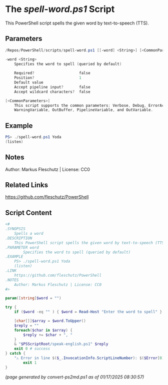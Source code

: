 The *spell-word.ps1* Script
===========================

This PowerShell script spells the given word by text-to-speech (TTS).

Parameters
----------
```powershell
/Repos/PowerShell/scripts/spell-word.ps1 [[-word] <String>] [<CommonParameters>]

-word <String>
    Specifies the word to spell (queried by default)
    
    Required?                    false
    Position?                    1
    Default value                
    Accept pipeline input?       false
    Accept wildcard characters?  false

[<CommonParameters>]
    This script supports the common parameters: Verbose, Debug, ErrorAction, ErrorVariable, WarningAction, 
    WarningVariable, OutBuffer, PipelineVariable, and OutVariable.
```

Example
-------
```powershell
PS> ./spell-word.ps1 Yoda
(listen)

```

Notes
-----
Author: Markus Fleschutz | License: CC0

Related Links
-------------
https://github.com/fleschutz/PowerShell

Script Content
--------------
```powershell
<#
.SYNOPSIS
	Spells a word
.DESCRIPTION
	This PowerShell script spells the given word by text-to-speech (TTS).
.PARAMETER word
        Specifies the word to spell (queried by default)
.EXAMPLE
	PS> ./spell-word.ps1 Yoda
	(listen)
.LINK
	https://github.com/fleschutz/PowerShell
.NOTES
	Author: Markus Fleschutz | License: CC0
#>

param([string]$word = "")

try {
	if ($word -eq "" ) { $word = Read-Host "Enter the word to spell" }

	[char[]]$array = $word.ToUpper()
	$reply = ""
	foreach($char in $array) {
		$reply += $char + ", "
	}
	& "$PSScriptRoot/speak-english.ps1" $reply
	exit 0 # success
} catch {
	"⚠️ Error in line $($_.InvocationInfo.ScriptLineNumber): $($Error[0])"
        exit 1
}
```

*(page generated by convert-ps2md.ps1 as of 01/17/2025 08:30:57)*
